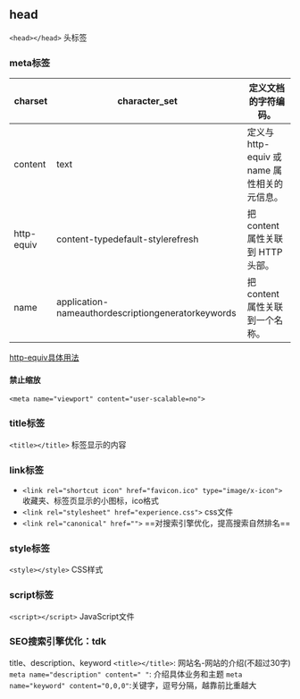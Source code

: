 ## head
`<head></head>`
头标签
### meta标签
| charset    | character_set                                    | 定义文档的字符编码。                         |
| ---------- | -------------------------------------------------- | -------------------------------------------- |
| content    | text                                            | 定义与 http-equiv 或 name 属性相关的元信息。 |
| http-equiv | content-typedefault-stylerefresh                   | 把 content 属性关联到 HTTP 头部。            |
| name       | application-nameauthordescriptiongeneratorkeywords | 把 content 属性关联到一个名称。              |
[http-equiv具体用法](https://www.cnblogs.com/dreamaker/p/10576750.html)
#### 禁止缩放
`<meta name="viewport" content="user-scalable=no">`
### title标签
`<title></title>`
标签显示的内容
### link标签
- `<link rel="shortcut icon" href="favicon.ico" type="image/x-icon">`
收藏夹、标签页显示的小图标，ico格式
- `<link rel="stylesheet" href="experience.css">`
css文件
- `<link rel="canonical" href="">`
==对搜索引擎优化，提高搜索自然排名==
### style标签
`<style></style>`
CSS样式
### script标签
`<script></script>`
JavaScript文件
### SEO搜索引擎优化：tdk
title、description、keyword
`<title></title>`: 网站名-网站的介绍(不超过30字)
`meta name="description" content=" "`: 介绍具体业务和主题
`meta name="keyword" content="0,0,0"`:关键字，逗号分隔，越靠前比重越大
